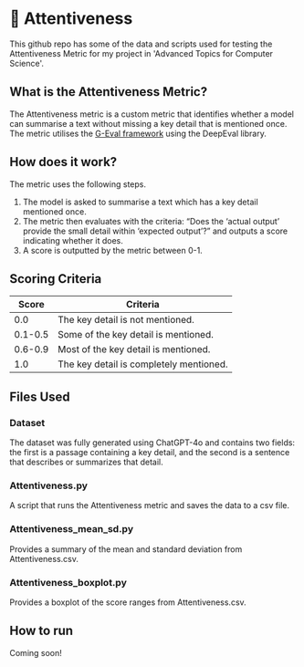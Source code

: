 # 🔎 Attentiveness
This github repo has some of the data and scripts used for testing the Attentiveness Metric for my project in 'Advanced Topics for Computer Science'.

## What is the Attentiveness Metric?
The Attentiveness metric is a custom metric that identifies whether a model can summarise a text without missing a key detail that is mentioned once. The metric utilises the [G-Eval framework](https://deepeval.com/docs/metrics-llm-evals) using the DeepEval library.

## How does it work?
The metric uses the following steps.
1. The model is asked to summarise a text which has a key detail mentioned once.
2. The metric then evaluates with the criteria: “Does the ‘actual output’ provide the small detail within ‘expected output’?” and outputs a score indicating whether it does.
3. A score is outputted by the metric between 0-1.

## Scoring Criteria
|Score|Criteria|
|---|--|
|0.0| The key detail is not mentioned.|
|0.1-0.5| Some of the key detail is mentioned.|
|0.6-0.9| Most of the key detail is mentioned.|
|1.0| The key detail is completely mentioned.|

## Files Used
### Dataset
The dataset was fully generated using ChatGPT-4o and contains two fields: the first is a passage containing a key detail, and the second is a sentence that describes or summarizes that detail.

### Attentiveness.py
A script that runs the Attentiveness metric and saves the data to a csv file.

### Attentiveness_mean_sd.py
Provides a summary of the mean and standard deviation from Attentiveness.csv.

### Attentiveness_boxplot.py
Provides a boxplot of the score ranges from Attentiveness.csv.

## How to run 
Coming soon!
